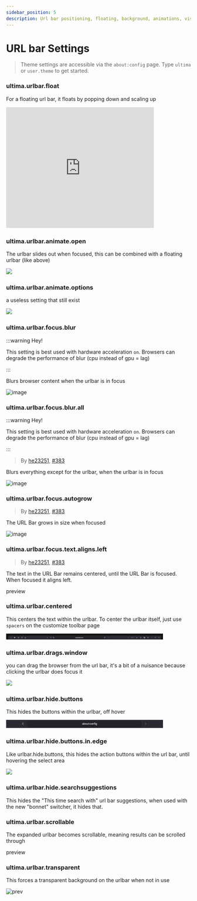 ```yaml
---
sidebar_position: 5
description: Url bar positioning, floating, background, animations, visibility, etc.
---
```


# URL bar Settings

> Theme settings are accessible via the `about:config` page. Type `ultima` or `user.theme` to get started.

### ultima.urlbar.float

For a floating url bar, it floats by popping down and scaling up
<iframe width="80%" height="329" src="https://github.com/user-attachments/assets/f0c7744a-f527-4025-b300-191922babacb" title="YouTube video player" frameborder="0" allow="accelerometer; autoplay; clipboard-write; encrypted-media; gyroscope; picture-in-picture; web-share; fullscreen" referrerpolicy="strict-origin-when-cross-origin" allowfullscreen></iframe>

### ultima.urlbar.animate.open

The urlbar slides out when focused, this can be combined with a floating urlbar (like above)

<img width="85%" src="../../../img/settings/urlbaranimateopen.gif" />

### ultima.urlbar.animate.options

a useless setting that still exist

<img width="85%" src="../../../img/settings/urlbaranimateoptions.gif" />

### ultima.urlbar.focus.blur

:::warning Hey!

This setting is best used with hardware acceleration `on`. Browsers can degrade the performance of blur (cpu instead of gpu = lag)

:::

Blurs browser content when the urlbar is in focus

<img width="85%" alt="image" src="/img/settings/urlbarfocusblur.gif" />

### ultima.urlbar.focus.blur.all

:::warning Hey!

This setting is best used with hardware acceleration `on`. Browsers can degrade the performance of blur (cpu instead of gpu = lag)

:::

> By [he23251](https://github.com/he23251), [#383](https://github.com/soulhotel/FF-ULTIMA/issues/383)

Blurs everything except for the urlbar, when the urlbar is in focus

<img width="85%" alt="image" src="/img/settings/urlbarfocusblurall.gif" />

### ultima.urlbar.focus.autogrow

> By [he23251](https://github.com/he23251), [#383](https://github.com/soulhotel/FF-ULTIMA/issues/383)

The URL Bar grows in size when focused

<img width="85%" alt="image" src="/img/settings/urlbarfocusautogrow.gif" />

### ultima.urlbar.focus.text.aligns.left

> By [he23251](https://github.com/he23251), [#383](https://github.com/soulhotel/FF-ULTIMA/issues/383)

The text in the URL Bar remains centered, until the URL Bar is focused. When focused it aligns left.

preview

### ultima.urlbar.centered

This centers the text within the urlbar. To center the urlbar itself, just use `spacers` on the customize toolbar page

<img width="85%" src="../../../img/settings/urlbarcentered.gif" />

### ultima.urlbar.drags.window

you can drag the browser from the url bar, it's a bit of a nuisance because clicking the urlbar does focus it

<img width="85%" src="../../../img/settings/urlbardragswindow.gif" />

### ultima.urlbar.hide.buttons

This hides the buttons within the urlbar, off hover

<img width="85%" src="../../../img/settings/urlbarhidebuttons.gif" />

### ultima.urlbar.hide.buttons.in.edge

Like urlbar.hide.buttons, this hides the action buttons within the url bar, until hovering the select area

<img width="85%" src="../../../img/settings/urlbarhidebuttonsedge.gif" />

### ultima.urlbar.hide.searchsuggestions

This hides the "This time search with" url bar suggestions, when used with the new "bonnet" switcher, it hides that.

### ultima.urlbar.scrollable

The expanded urlbar becomes scrollable, meaning results can be scrolled through

preview

### ultima.urlbar.transparent

This forces a transparent background on the urlbar when not in use

![prev](https://github.com/soulhotel/FF-ULTIMA/assets/155501797/6dcf6a31-c5cd-4b34-9885-9cb6022afb02)
